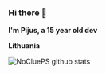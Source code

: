 ### Hi there 👋

**I'm Pijus, a 15 year old dev**

**Lithuania**

![NoCluePS github stats](https://github-readme-stats.vercel.app/api?username=NoCluePS&show_icons=true&theme=radical)
